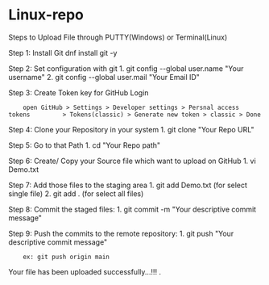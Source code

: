 # Linux-repo

Steps to Upload File through PUTTY(Windows) or Terminal(Linux)

Step 1: Install  Git 
        dnf install git -y

Step 2: Set configuration with git
        1. git config --global user.name "Your username"
        2. git config --global user.mail "Your Email ID"

Step 3: Create Token key for GitHub Login
        
        open GitHub > Settings > Developer settings > Persnal access tokens         > Tokens(classic) > Generate new token > classic > Done

Step 4: Clone your Repository in your system
        1. git clone "Your Repo URL"

Step 5: Go to that Path 
        1. cd "Your Repo path"

Step 6: Create/ Copy your Source file which want to upload on GitHub
        1. vi Demo.txt

Step 7: Add those files to the staging area
        1. git add Demo.txt (for select single file)
        2. git add . (for select all files)

Step 8: Commit the staged files:
        1. git commit -m "Your descriptive commit message"

Step 9: Push the commits to the remote repository:
        1. git push "Your descriptive commit message" <branch-name>
        
        ex: git push origin main

Your file has been uploaded successfully...!!!
.
